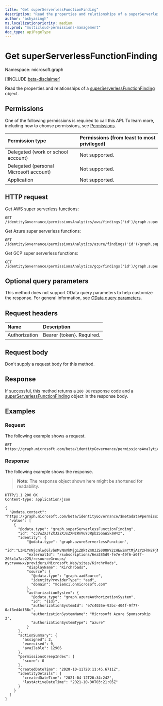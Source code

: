```yaml
---
title: "Get superServerlessFunctionFinding"
description: "Read the properties and relationships of a superServerlessFunctionFinding object."
author: "ashyasingh"
ms.localizationpriority: medium
ms.prod: "multicloud-permissions-management"
doc_type: apiPageType
---
```


# Get superServerlessFunctionFinding
Namespace: microsoft.graph

[!INCLUDE [beta-disclaimer](../../includes/beta-disclaimer.md)]

Read the properties and relationships of a [superServerlessFunctionFinding](../resources/superserverlessfunctionfinding.md) object.

## Permissions
One of the following permissions is required to call this API. To learn more, including how to choose permissions, see [Permissions](/graph/permissions-reference).

|Permission type|Permissions (from least to most privileged)|
|:---|:---|
|Delegated (work or school account)|Not supported.|
|Delegated (personal Microsoft account)|Not supported.|
|Application|Not supported.|

## HTTP request

Get AWS super serverless functions:
<!-- {
  "blockType": "ignored"
}
-->
``` http
GET /identityGovernance/permissionsAnalytics/aws/findings('id')/graph.superServerlessFunctionFinding
```

Get Azure super serverless functions:
<!-- {
  "blockType": "ignored"
}
-->
``` http
GET /identityGovernance/permissionsAnalytics/azure/findings('id')/graph.superServerlessFunctionFinding
```

Get GCP super serverless functions:
<!-- {
  "blockType": "ignored"
}
-->
``` http
GET /identityGovernance/permissionsAnalytics/gcp/findings('id')/graph.superServerlessFunctionFinding
```

## Optional query parameters
This method does not support OData query parameters to help customize the response. For general information, see [OData query parameters](/graph/query-parameters).

## Request headers
|Name|Description|
|:---|:---|
|Authorization|Bearer {token}. Required.|

## Request body
Don't supply a request body for this method.

## Response

If successful, this method returns a `200 OK` response code and a [superServerlessFunctionFinding](../resources/superserverlessfunctionfinding.md) object in the response body.

## Examples

### Request
The following example shows a request.
<!-- {
  "blockType": "request",
  "name": "get_superserverlessfunctionfinding"
}
-->
``` http
GET https://graph.microsoft.com/beta/identityGovernance/permissionsAnalytics/azure/findings('c3VwZXJTZXJ2ZXJsZXNzRnVuY3Rpb25GaW5kaW4z')/graph.superServerlessFunctionFinding
```

### Response
The following example shows the response.
>**Note:** The response object shown here might be shortened for readability.
<!-- {
  "blockType": "response",
  "truncated": true,
  "@odata.type": "microsoft.graph.superServerlessFunctionFinding"
}
-->
``` http
HTTP/1.1 200 OK
Content-type: application/json

{
  "@odata.context": "https://graph.microsoft.com/beta/identityGovernance/$metadata#permissionsAnalytics/azure/findings/graph.superServerlessFunctionFinding",
  "value": [
    {
      "@odata.type": "graph.superServerlessFunctionFinding",
      "id": "c3VwZXJTZXJ2ZXJsZXNzRnVuY3Rpb25GaW5kaW4z",
      "identity": {
          "@odata.type": "graph.azureServerlessFunction",
          "id":"L3N1YnNjcmlwdGlvbnMvNmVhMjg1ZDktZmU3ZS00OWY2LWEwZmYtMjAzYzFhN2FjMjI1L3Jlc291cmNlR3JvdXBzL9C/0YPRgdGC0YvQvdC90YvRhS9wcm92aWRlcnMvTWljcm9zb2Z0LldlYi9zaXRlcy9LaXJjaHLDtmFkcw==",
          "externalId": "/subscriptions/6ea285d9-fe7e-49f6-a0ff-203c1a7ac225/resourceGroups/пустынных/providers/Microsoft.Web/sites/Kirchröads",
          "displayName": "Kirchröads",
          "source": {
            "@odata.type": "graph.aadSource",
            "identityProviderType": "aad",
            "domain": "mciemc1.onmicrosoft.com"
          },
          "authorizationSystem": {
            "@odata.type": "graph.azureAuthorizationSystem",
            "id": "{Id}",
            "authorizationSystemId": "e7c4026e-93bc-404f-9f77-0af3ed4df58c",
            "authorizationSystemName": "Microsoft Azure Sponsorship 2",
            "authorizationSystemType": "azure"
          }
      },
      "actionSummary": {
        "assigned": 2,
        "exercised": 0,
        "available": 12906
      },
      "permissionsCreepIndex": {
        "score": 0
      },
      "createdDateTime": "2020-10-11T20:11:45.6711Z",
      "identityDetails": {
        "createdDateTime": "2021-04-12T20:34:24Z",
        "lastActiveDateTime": "2021-10-30T03:21:05Z"
      }
    }
  ]
}
```

